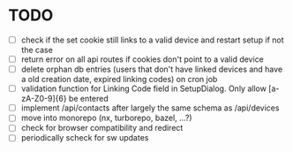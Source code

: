 # TODO

- [ ] check if the set cookie still links to a valid device and restart setup if not the case
- [ ] return error on all api routes if cookies don't point to a valid device
- [ ] delete orphan db entries (users that don't have linked devices and have a old creation date, expired linking codes) on cron job
- [ ] validation function for Linking Code field in SetupDialog. Only allow [a-zA-Z0-9]{6} be entered
- [ ] implement /api/contacts after largely the same schema as /api/devices
- [ ] move into monorepo (nx, turborepo, bazel, ...?)
- [ ] check for browser compatibility and redirect 
- [ ] periodically scheck for sw updates
